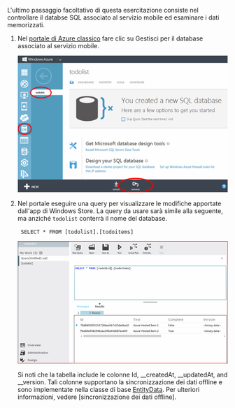 
L'ultimo passaggio facoltativo di questa esercitazione consiste nel controllare il databse SQL associato al servizio mobile ed esaminare i dati memorizzati.

1. Nel [portale di Azure classico](https://manage.windowsazure.com/) fare clic su Gestisci per il database associato al servizio mobile.
 
	![accesso per gestione database SQL](./media/mobile-services-dotnet-backend-view-sql-data/manage-sql-azure-database.png)

2. Nel portale eseguire una query per visualizzare le modifiche apportate dall'app di Windows Store. La query da usare sarà simile alla seguente, ma anziché <code>todolist</code> conterrà il nome del database.</p>

        SELECT * FROM [todolist].[todoitems]

    ![query al database SQL per ricerca elementi memorizzati](./media/mobile-services-dotnet-backend-view-sql-data/sql-azure-query.png)

	Si noti che la tabella include le colonne Id, \_\_createdAt, \_\_updatedAt, and \_\_version. Tali colonne supportano la sincronizzazione dei dati offline e sono implementate nella classe di base [EntityData](http://msdn.microsoft.com/library/microsoft.windowsazure.mobile.service.entitydata.aspx). Per ulteriori informazioni, vedere [sincronizzazione dei dati offline].

<!----HONumber=AcomDC_1203_2015-->